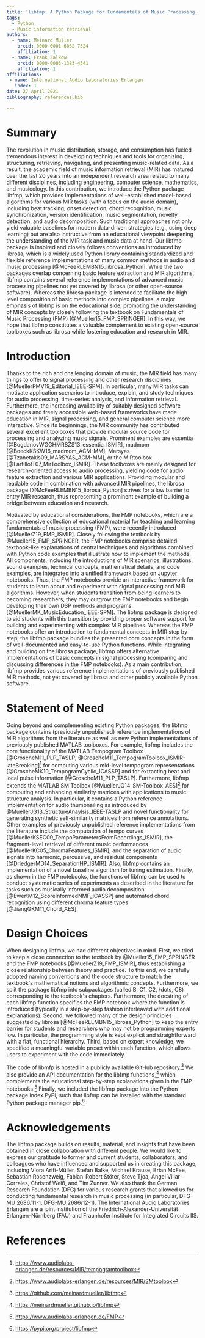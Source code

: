 ```yaml
---
title: 'libfmp: A Python Package for Fundamentals of Music Processing'
tags:
  - Python
  - Music information retrieval
authors:
  - name: Meinard Müller
    orcid: 0000-0001-6062-7524
    affiliation: 1
  - name: Frank Zalkow
    orcid: 0000-0003-1383-4541
    affiliation: 1
affiliations:
 - name: International Audio Laboratories Erlangen
   index: 1
date: 27 April 2021
bibliography: references.bib

---
```


# Summary

The revolution in music distribution, storage, and consumption has fueled tremendous interest in developing techniques and tools for organizing, structuring, retrieving, navigating, and presenting music-related data.
As a result, the academic field of music information retrieval (MIR) has matured over the last 20 years into an independent research area related to many different disciplines, including engineering, computer science, mathematics, and musicology.
In this contribution, we introduce the Python package libfmp, which provides implementations of well-established model-based algorithms for various MIR tasks (with a focus on the audio domain), including beat tracking, onset detection, chord recognition, music synchronization, version identification, music segmentation, novelty detection, and audio decomposition.
Such traditional approaches not only yield valuable baselines for modern data-driven strategies (e.g., using deep learning) but are also instructive from an educational viewpoint deepening the understanding of the MIR task and music data at hand.
Our libfmp package is inspired and closely follows conventions as introduced by librosa, which is a widely used Python library containing standardized and flexible reference implementations of many common methods in audio and music processing [@McFeeRLEMBN15_librosa_Python].
While the two packages overlap concerning basic feature extraction and MIR algorithms, libfmp contains several reference implementations of advanced music processing pipelines not yet covered by librosa (or other open-source software). Whereas the librosa package is intended to facilitate the high-level composition of basic methods into complex pipelines, a major emphasis of libfmp is on the educational side, promoting the understanding of MIR concepts by closely following the textbook on Fundamentals of Music Processing (FMP) [@Mueller15_FMP_SPRINGER].
In this way, we hope that libfmp constitutes a valuable complement to existing open-source toolboxes such as librosa while fostering education and research in MIR.

# Introduction

Thanks to the rich and challenging domain of music, the MIR field has many things to offer to signal processing and other research disciplines [@MuellerPMV19_Editorial_IEEE-SPM]. In particular, many MIR tasks can motivate application scenarios to introduce, explain, and study techniques for audio processing, time-series analysis, and information retrieval. Furthermore, the increasing availability of suitably designed software packages and freely accessible web-based frameworks have made education in MIR, signal processing, and general computer science more interactive.
Since its beginnings, the MIR community has contributed several excellent toolboxes that provide modular source code for processing and analyzing music signals. Prominent examples are
essentia [@BogdanovWGGHMRSZS13_essentia_ISMIR],
madmom [@BoeckKSKW16_madmom_ACM-MM],
Marsyas [@Tzanetakis09_MARSYAS_ACM-MM], or the
MIRtoolbox [@LartillotT07_MirToolbox_ISMIR].
These toolboxes are mainly designed for research-oriented access to audio processing, yielding code for audio feature extraction and various MIR applications. Providing modular and readable code in combination with advanced MIR pipelines, the librosa package [@McFeeRLEMBN15_librosa_Python] strives for a low barrier to entry MIR research, thus representing a prominent example of building a bridge between education and research.

Motivated by educational considerations, the FMP notebooks, which are a comprehensive collection of educational material for teaching and learning fundamentals of music processing (FMP), were recently introduced [@MuellerZ19_FMP_ISMIR]. Closely following the textbook by @Mueller15_FMP_SPRINGER, the FMP notebooks comprise detailed textbook-like explanations of central techniques and algorithms combined with Python code examples that illustrate how to implement the methods. All components, including the introductions of MIR scenarios, illustrations, sound examples, technical concepts, mathematical details, and code examples, are integrated into a unified framework based on Jupyter notebooks. Thus, the FMP notebooks provide an interactive framework for students to learn about and experiment with signal processing and MIR algorithms.
However, when students transition from being learners to becoming researchers, they may outgrow the FMP notebooks and begin developing their own DSP methods and programs [@MuellerMK_MusicEducation_IEEE-SPM]. The libfmp package is designed to aid students with this transition by providing proper software support for building and experimenting with complex MIR pipelines.
Whereas the FMP notebooks offer an introduction to fundamental concepts in MIR step by step, the libfmp package bundles the presented core concepts in the form of well-documented and easy-to-use Python functions.
While integrating and building on the librosa package, libfmp offers alternative implementations of basic concepts in signal processing (comparing and discussing differences in the FMP notebooks). As a main contribution, libfmp provides various reference implementations of previously published MIR methods, not yet covered by librosa and other publicly available Python software.

# Statement of Need

Going beyond and complementing existing Python packages, the libfmp package contains (previously unpublished) reference implementations of MIR algorithms from the literature as well as new Python implementations of previously published MATLAB toolboxes.
For example, libfmp includes the core functionality of the MATLAB Tempogram Toolbox [@GroscheM11_PLP_TASLP; @GroscheM11_TempogramToolbox_ISMIR-lateBreaking][^1] for computing various mid-level tempogram representations [@GroscheMK10_TempogramCyclic_ICASSP] and for extracting beat and local pulse information [@GroscheM11_PLP_TASLP].
Furthermore, libfmp extends the MATLAB SM Toolbox
[@MuellerJG14_SM-Toolbox_AES][^2] for computing and enhancing similarity matrices with applications to music structure analysis. In particular, it contains a Python reference implementation for audio thumbnailing as introduced by @MuellerJG13_StructureAnaylsis_IEEE-TASLP and novel functionality for generating synthetic self-similarity matrices from reference annotations.
Other examples of previously unpublished reference implementations from the literature include the computation of tempo curves [@MuellerKSEC09_TempoParametersFromRecordings_ISMIR],  the fragment-level retrieval of different music performances [@MuellerKC05_ChromaFeatures_ISMIR], and
the separation of audio signals into harmonic, percussive, and residual components [@DriedgerMD14_SeparationHP_ISMIR].
Also, libfmp contains an implementation of a novel baseline algorithm for tuning estimation.
Finally, as shown in the FMP notebooks, the functions of libfmp can be used to conduct systematic series of experiments as described in the literature for tasks such as musically informed audio decomposition [@EwertM12_ScoreInformedNMF_ICASSP] and automated chord recognition using different chroma feature types [@JiangGKM11_Chord_AES].

[^1]: <https://www.audiolabs-erlangen.de/resources/MIR/tempogramtoolbox>
[^2]: <https://www.audiolabs-erlangen.de/resources/MIR/SMtoolbox>

# Design Choices

When designing libfmp, we had different objectives in mind.
First, we tried to keep a close connection to the textbook by @Mueller15_FMP_SPRINGER and the FMP notebooks [@MuellerZ19_FMP_ISMIR], thus establishing a close relationship between theory and practice. To this end, we carefully adopted naming conventions and the code structure to match the textbook's mathematical notions and algorithmic concepts. Furthermore, we split the package libfmp into subpackages (called B, C1, C2, \dots, C8) corresponding to the textbook's chapters. Furthermore, the docstring of each libfmp function specifies the FMP notebook where the function is introduced (typically in a step-by-step fashion interleaved with additional explanations).
Second, we followed many of the design principles suggested by librosa [@McFeeRLEMBN15_librosa_Python] to keep the entry barrier for students and researchers who may not be programming experts low. In particular, the programming style is kept explicit and straightforward with a flat, functional hierarchy.
Third, based on expert knowledge, we specified a meaningful variable preset within each function, which allows users to experiment with the code immediately.

The code of libmfp is hosted in a publicly available GitHub repository.[^3]
We also provide an API documentation for the libfmp functions,[^4] which complements the educational step-by-step explanations given in the FMP notebooks.[^5]
Finally, we included the libfmp package into the Python package index PyPi, such that libfmp can be installed with the standard Python package manager pip.[^6]

[^3]: <https://github.com/meinardmueller/libfmp>
[^4]: <https://meinardmueller.github.io/libfmp>
[^5]: <https://www.audiolabs-erlangen.de/FMP>
[^6]: <https://pypi.org/project/libfmp>


# Acknowledgements

The libfmp package builds on results, material, and insights that have been obtained in close collaboration with different people. We would like to express our gratitude to former and current students, collaborators, and colleagues who have influenced and supported us in creating this package, including
Vlora Arifi-Müller,
Stefan Balke,
Michael Krause,
Brian McFee,
Sebastian Rosenzweig,
Fabian-Robert Stöter,
Steve Tjoa,
Angel Villar-Corrales,
Christof Weiß, and
Tim Zunner.
We also thank the German Research Foundation (DFG) for various research grants that allowed us for conducting fundamental research in music processing (in particular, DFG-MU 2686/11-1, DFG-MU 2686/12-1).
The International Audio Laboratories Erlangen are a joint institution of the Friedrich-Alexander-Universität Erlangen-Nürnberg (FAU) and Fraunhofer Institute for Integrated Circuits IIS.

# References
